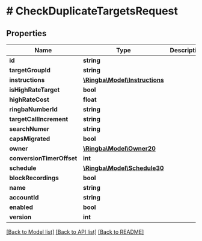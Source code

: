 # # CheckDuplicateTargetsRequest

## Properties

Name | Type | Description | Notes
------------ | ------------- | ------------- | -------------
**id** | **string** |  |
**targetGroupId** | **string** |  |
**instructions** | [**\Ringba\Model\Instructions**](Instructions.md) |  |
**isHighRateTarget** | **bool** |  |
**highRateCost** | **float** |  |
**ringbaNumberId** | **string** |  |
**targetCallIncrement** | **string** |  |
**searchNumer** | **string** |  |
**capsMigrated** | **bool** |  |
**owner** | [**\Ringba\Model\Owner20**](Owner20.md) |  |
**conversionTimerOffset** | **int** |  |
**schedule** | [**\Ringba\Model\Schedule30**](Schedule30.md) |  |
**blockRecordings** | **bool** |  |
**name** | **string** |  |
**accountId** | **string** |  |
**enabled** | **bool** |  |
**version** | **int** |  |

[[Back to Model list]](../../README.md#models) [[Back to API list]](../../README.md#endpoints) [[Back to README]](../../README.md)
